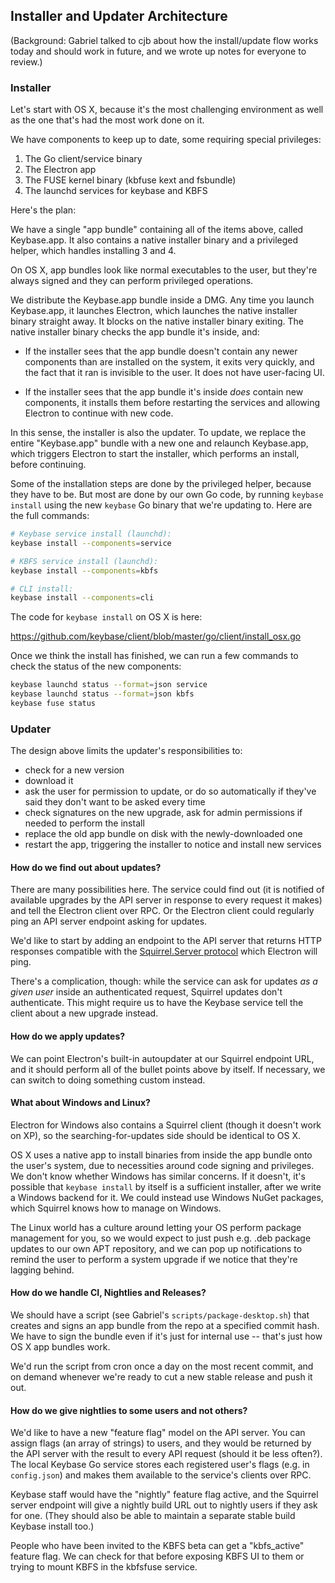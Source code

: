 ## Installer and Updater Architecture

(Background: Gabriel talked to cjb about how the install/update flow works
today and should work in future, and we wrote up notes for everyone to review.)

### Installer

Let's start with OS X, because it's the most challenging environment as well as
the one that's had the most work done on it.

We have components to keep up to date, some requiring special privileges:

1. The Go client/service binary
2. The Electron app
3. The FUSE kernel binary (kbfuse kext and fsbundle)
4. The launchd services for keybase and KBFS

Here's the plan:

We have a single "app bundle" containing all of the items above, called
Keybase.app.  It also contains a native installer binary and a privileged
helper, which handles installing 3 and 4.

On OS X, app bundles look like normal executables to the user, but they're
always signed and they can perform privileged operations.

We distribute the Keybase.app bundle inside a DMG.  Any time you launch
Keybase.app, it launches Electron, which launches the native installer binary
straight away.  It blocks on the native installer binary exiting.  The native
installer binary checks the app bundle it's inside, and:

* If the installer sees that the app bundle doesn't contain any newer
  components than are installed on the system, it exits very quickly, and the
  fact that it ran is invisible to the user.  It does not have user-facing UI.

* If the installer sees that the app bundle it's inside *does* contain new
  components, it installs them before restarting the services and allowing
  Electron to continue with new code.

In this sense, the installer is also the updater.  To update, we replace
the entire "Keybase.app" bundle with a new one and relaunch Keybase.app,
which triggers Electron to start the installer, which performs an install,
before continuing.

Some of the installation steps are done by the privileged helper, because they
have to be.  But most are done by our own Go code, by running `keybase install`
using the new `keybase` Go binary that we're updating to.  Here are the full
commands:
```sh
# Keybase service install (launchd):
keybase install --components=service

# KBFS service install (launchd):
keybase install --components=kbfs

# CLI install:
keybase install --components=cli
```
The code for `keybase install` on OS X is here:

https://github.com/keybase/client/blob/master/go/client/install_osx.go

Once we think the install has finished, we can run a few commands to check the
status of the new components:
```sh
keybase launchd status --format=json service
keybase launchd status --format=json kbfs
keybase fuse status
```

### Updater

The design above limits the updater's responsibilities to:
* check for a new version
* download it
* ask the user for permission to update, or do so automatically if they've
  said they don't want to be asked every time
* check signatures on the new upgrade, ask for admin permissions if needed to
  perform the install
* replace the old app bundle on disk with the newly-downloaded one
* restart the app, triggering the installer to notice and install new services

#### How do we find out about updates?

There are many possibilities here.  The service could find out (it is notified
of available upgrades by the API server in response to every request it makes)
and tell the Electron client over RPC.  Or the Electron client could regularly
ping an API server endpoint asking for updates.

We'd like to start by adding an endpoint to the API server that returns HTTP
responses compatible with the [Squirrel.Server protocol](https://github.com/Squirrel/Squirrel.Mac#update-json-format)
which Electron will ping.

There's a complication, though: while the service can ask for updates *as
a given user* inside an authenticated request, Squirrel updates don't
authenticate.  This might require us to have the Keybase service tell
the client about a new upgrade instead.

#### How do we apply updates?

We can point Electron's built-in autoupdater at our Squirrel endpoint URL, and
it should perform all of the bullet points above by itself.  If necessary, we
can switch to doing something custom instead.

#### What about Windows and Linux?

Electron for Windows also contains a Squirrel client (though it doesn't work
on XP), so the searching-for-updates side should be identical to OS X.

OS X uses a native app to install binaries from inside the app bundle onto the
user's system, due to necessities around code signing and privileges.  We don't
know whether Windows has similar concerns.  If it doesn't, it's possible that
`keybase install` by itself is a sufficient installer, after we write a Windows
backend for it.  We could instead use Windows NuGet packages, which Squirrel
knows how to manage on Windows.

The Linux world has a culture around letting your OS perform package management
for you, so we would expect to just push e.g. .deb package updates to our own
APT repository, and we can pop up notifications to remind the user to perform
a system upgrade if we notice that they're lagging behind.

#### How do we handle CI, Nightlies and Releases?

We should have a script (see Gabriel's `scripts/package-desktop.sh`) that
creates and signs an app bundle from the repo at a specified commit hash.
We have to sign the bundle even if it's just for internal use -- that's just
how OS X app bundles work.

We'd run the script from cron once a day on the most recent commit, and on
demand whenever we're ready to cut a new stable release and push it out.

#### How do we give nightlies to some users and not others?

We'd like to have a new "feature flag" model on the API server.  You can assign
flags (an array of strings) to users, and they would be returned by the API
server with the result to every API request (should it be less often?).  The
local Keybase Go service stores each registered user's flags (e.g. in
`config.json`) and makes them available to the service's clients over RPC.

Keybase staff would have the "nightly" feature flag active, and the Squirrel
server endpoint will give a nightly build URL out to nightly users if they ask
for one.  (They should also be able to maintain a separate stable build Keybase
install too.)

People who have been invited to the KBFS beta can get a "kbfs_active" feature
flag.  We can check for that before exposing KBFS UI to them or trying to mount
KBFS in the kbfsfuse service.
